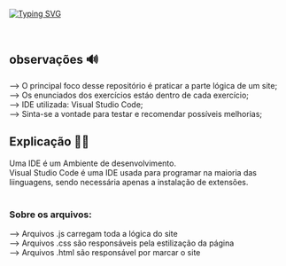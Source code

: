 [![Typing SVG](https://readme-typing-svg.herokuapp.com?size=40&color=00255&center=true&vCenter=true&width=1000&lines=💻+JAVASCRIPT+💻;EXERCÍCIOS+PARA+PRATICAR)](https://git.io/typing-svg)

<br>

<h2> observações 🔊</h2>

--> O principal foco desse repositório é praticar a parte lógica de um site;<br>
--> Os enunciados dos exercícios estáo dentro de cada exercício;<br>
--> IDE utilizada: Visual Studio Code;<br>
--> Sinta-se a vontade para testar e recomendar possíveis melhorias;<br>

## Explicação 👨‍🏫

Uma IDE é um Ambiente de desenvolvimento. <br>
Visual Studio Code é uma IDE usada para programar na maioria das liinguagens, sendo necessária apenas a instalação de extensões.<br><br>
### Sobre os arquivos:
--> Arquivos .js carregam toda a lógica do site<br>
--> Arquivos .css são responsáveis pela estilização da página<br>
--> Arquivos .html são responsável por marcar o site<br>

